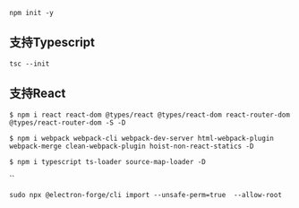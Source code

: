 `npm init -y`

## 支持Typescript

`tsc --init`

## 支持React

`$ npm i react react-dom @types/react @types/react-dom react-router-dom @types/react-router-dom -S -D`

`$ npm i webpack webpack-cli webpack-dev-server html-webpack-plugin  webpack-merge clean-webpack-plugin hoist-non-react-statics -D`

`$ npm i typescript ts-loader source-map-loader -D`

``



```shell script
sudo npx @electron-forge/cli import --unsafe-perm=true  --allow-root

```